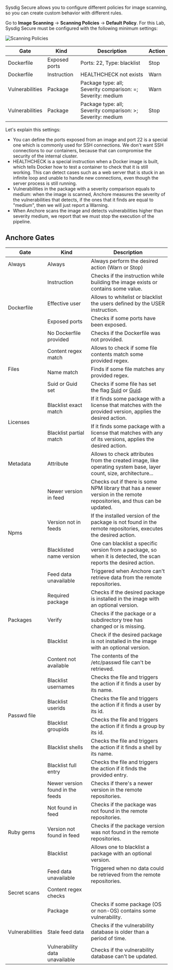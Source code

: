 Sysdig Secure allows you to configure different policies for image scanning, so you can create custom behavior with different rules.

Go to **Image Scanning** → **Scanning Policies** → **Default Policy**.
For this Lab, Sysdig Secure must be configured with the following minimum settings:

![Scanning Policies](/sysdig/scenarios/monitor-lab07/assets/image15.png)

Gate            | Kind          | Description                                                 | Action
----------------|---------------|-------------------------------------------------------------|-------
Dockerfile      | Exposed ports | Ports: 22, Type: blacklist                                  | Stop
Dockerfile      | Instruction   | HEALTHCHECK not exists                                      | Warn
Vulnerabilities | Package       | Package type: all; Severity comparison: =; Severity: medium | Warn
Vulnerabilities | Package       | Package type: all; Severity comparison: >; Severity: medium | Stop

Let's explain this settings:

* You can define the ports exposed from an image and port 22 is a special one which is commonly used for SSH connections. We don't want SSH connections to our containers, because that can compromise the security of the internal cluster.
* HEALTHCHECK is a special instruction when a Docker image is built, which tells Docker how to test a container to check that it is still working. This can detect cases such as a web server that is stuck in an infinite loop and unable to handle new connections, even though the server process is still running.
* Vulnerabilities in the package with a severity comparison equals to medium: when the image is scanned, Anchore measures the severity of the vulnerabilities that detects, if the ones that it finds are equal to "medium", then we will just report a Warning.
* When Anchore scans the image and detects vulnerabilities higher than severity medium, we report that we must stop the execution of the pipeline.

Anchore Gates
-------------

<table>
    <thead>
      <tr>
        <th>Gate</th>
        <th>Kind</th>
        <th>Description</th>
      </tr>
    </thead>
    <tbody>
    <tr>
        <td>Always</td>
        <td>Always</td>
        <td>Always perform the desired action (Warn or Stop)</td>
    </tr>
    <tr>
        <td rowspan="4">Dockerfile</td>
        <td>Instruction</td>
        <td>Checks if the instruction while building the image exists or contains some value.</td>
    </tr>
    <tr>
        <td>Effective user</td>
        <td>Allows to whitelist or blacklist the users defined by the USER instruction.</td>
    </tr>
    <tr>
        <td>Exposed ports</td>
        <td>Checks if some ports have been exposed.</td>
    </tr>
    <tr>
        <td>No Dockerfile provided</td>
        <td>Checks if the Dockerfile was not provided.</td>
    </tr>
    <tr>
        <td rowspan="3">Files</td>
        <td>Content regex match</td>
        <td>Allows to check if some file contents match some provided regex.</td>
    </tr>
    <tr>
        <td>Name match</td>
        <td>Finds if some file matches any provided regex.</td>
    </tr>
    <tr>
        <td>Suid or Guid set</td>
        <td>
            Checks if some file has set the flag <a
                href="https://www.google.com/url?q=https://en.wikipedia.org/wiki/Setuid%23SUID&amp;sa=D&amp;ust=1556128396119000"
                >Suid</a
            >
            or
            <a
                href="https://www.google.com/url?q=https://en.wikipedia.org/wiki/Setuid%23SGID&amp;sa=D&amp;ust=1556128396120000"
                >Guid</a
            >.
        </td>
    </tr>
    <tr>
        <td rowspan="2">Licenses</td>
        <td>Blacklist exact match</td>
        <td>
            If it finds some package with a license that matches with the provided version, applies
            the desired action.
        </td>
    </tr>
    <tr>
        <td>Blacklist partial match</td>
        <td>
            If it finds some package with a license that matches with any of its versions, applies
            the desired action.
        </td>
    </tr>
    <tr>
        <td>Metadata</td>
        <td>Attribute</td>
        <td>
            Allows to check attributes from the created image, like operating system base, layer
            count, size, architecture...
        </td>
    </tr>
    <tr>
        <td rowspan="4">Npms</td>
        <td>Newer version in feed</td>
        <td>
            Checks out if there is some NPM library that has a newer version in the remote
            repositories, and thus can be updated.
        </td>
    </tr>
    <tr>
        <td>Version not in feeds</td>
        <td>
            If the installed version of the package is not found in the remote repositories,
            executes the desired action.
        </td>
    </tr>
    <tr>
        <td>Blacklisted name version</td>
        <td>
            One can blacklist a specific version from a package, so when it is detected, the
            scan reports the desired action.
        </td>
    </tr>
    <tr>
        <td>Feed data unavailable</td>
        <td>Triggered when Anchore can't retrieve data from the remote repositories.</td>
    </tr>
    <tr>
        <td rowspan="3">Packages</td>
        <td>Required package</td>
        <td>Checks if the desired package is installed in the image with an optional version.</td>
    </tr>
    <tr>
        <td>Verify</td>
        <td>Checks if the package or a subdirectory tree has changed or is missing.</td>
    </tr>
    <tr>
        <td>Blacklist</td>
        <td>
            Check if the desired package is not installed in the image with an optional version.
        </td>
    </tr>
    <tr>
        <td rowspan="6">Passwd file</td>
        <td>Content not available</td>
        <td>The contents of the /etc/passwd file can't be retrieved.</td>
    </tr>
    <tr>
        <td>Blacklist usernames</td>
        <td>Checks the file and triggers the action if it finds a user by its name.</td>
    </tr>
    <tr>
        <td>Blacklist userids</td>
        <td>Checks the file and triggers the action if it finds a user by its id.</td>
    </tr>
    <tr>
        <td>Blacklist groupids</td>
        <td>Checks the file and triggers the action if it finds a group by its id.</td>
    </tr>
    <tr>
        <td>Blacklist shells</td>
        <td>Checks the file and triggers the action if it finds a shell by its name.</td>
    </tr>
    <tr>
        <td>Blacklist full entry</td>
        <td>Checks the file and triggers the action if it finds the provided entry.</td>
    </tr>
    <tr>
        <td rowspan="5">Ruby gems</td>
        <td>Newer version found in the feeds</td>
        <td>Checks if there's a newer version in the remote repositories.</td>
    </tr>
    <tr>
        <td>Not found in feed</td>
        <td>Checks if the package was not found in the remote repositories.</td>
    </tr>
    <tr>
        <td>Version not found in feed</td>
        <td>Checks if the package version was not found in the remote repositories.</td>
    </tr>
    <tr>
        <td>Blacklist</td>
        <td>Allows one to blacklist a package with an optional version.</td>
    </tr>
    <tr>
        <td>Feed data unavailable</td>
        <td>Triggered when no data could be retrieved from the remote repositories.</td>
    </tr>
    <tr>
        <td>Secret scans</td>
        <td>Content regex checks</td>
        <td></td>
    </tr>
    <tr>
        <td rowspan="3">Vulnerabilities</td>
        <td>Package</td>
        <td>Checks if some package (OS or non-OS) contains some vulnerability.</td>
    </tr>
    <tr>
        <td>Stale feed data</td>
        <td>Checks if the vulnerability database is older than a period of time.</td>
    </tr>
    <tr>
        <td>Vulnerability data unavailable</td>
        <td>Checks if the vulnerability database can't be updated.</td>
    </tr>
    </tbody>
</table>
